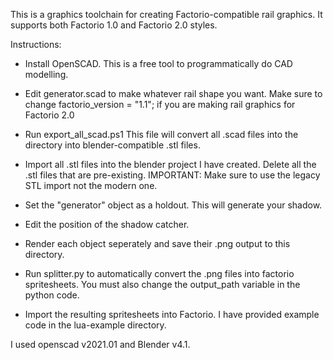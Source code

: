 This is a graphics toolchain for creating Factorio-compatible rail graphics.
It supports both Factorio 1.0 and Factorio 2.0 styles.

Instructions:

- Install OpenSCAD. This is a free tool to programmatically do CAD modelling.

- Edit generator.scad to make whatever rail shape you want.
    Make sure to change factorio_version = "1.1"; if you are making rail graphics for Factorio 2.0

- Run export_all_scad.ps1
    This file will convert all .scad files into the directory into blender-compatible .stl files.

- Import all .stl files into the blender project I have created. Delete all the .stl files that are pre-existing.
    IMPORTANT: Make sure to use the legacy STL import not the modern one.

- Set the "generator" object as a holdout. This will generate your shadow. 

- Edit the position of the shadow catcher.

- Render each object seperately and save their .png output to this directory.

- Run splitter.py to automatically convert the .png files into factorio spritesheets.
    You must also change the output_path variable in the python code.

- Import the resulting spritesheets into Factorio. I have provided example code in the lua-example directory.

I used openscad v2021.01 and Blender v4.1.